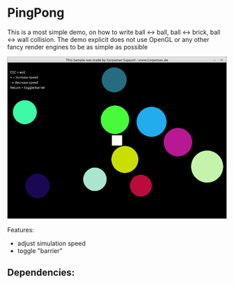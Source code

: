 # PingPong

This is a most simple demo, on how to write ball <-> ball, ball <-> brick, ball <-> wall collision. The demo explicit does not use OpenGL or any other fancy render engines to be as simple as possible

![](preview.png)

Features: 
- adjust simulation speed
- toggle "barrier"

Dependencies:
- 
